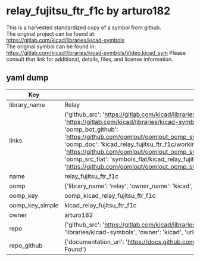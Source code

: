 # relay_fujitsu_ftr_f1c by arturo182  
This is a harvested standardized copy of a symbol from github.  
The original project can be found at:  
https://gitlab.com/kicad/libraries/kicad-symbols  
The original symbol can be found in:
https://gitlab.com/kicad/libraries/kicad-symbols/Video.kicad_sym
Please consult that link for additional, details, files, and license information.  
## yaml dump  
| Key | Value |  
| --- | --- |  
| library_name | Relay |  
| links | {'github_src': 'https://gitlab.com/kicad/libraries/kicad-symbols/Video.kicad_sym', 'github_src_repo': 'https://gitlab.com/kicad/libraries/kicad-symbols', 'oomp_bot': 'kicad_relay_fujitsu_ftr_f1c/working', 'oomp_bot_github': 'https://github.com/oomlout/oomlout_oomp_symbol_bot/tree/main/kicad_relay_fujitsu_ftr_f1c/working', 'oomp_doc': 'kicad_relay_fujitsu_ftr_f1c/working', 'oomp_doc_github': 'https://github.com/oomlout/oomlout_oomp_symbol_doc/tree/main/kicad_relay_fujitsu_ftr_f1c/working', 'oomp_src_flat': 'symbols_flat/kicad_relay_fujitsu_ftr_f1c/working', 'oomp_src_flat_github': 'https://github.com/oomlout/oomlout_oomp_symbol_src/tree/main/kicad_relay_fujitsu_ftr_f1c/working'} |  
| name | relay_fujitsu_ftr_f1c |  
| oomp | {'library_name': 'relay', 'owner_name': 'kicad', 'symbol_name': 'relay_fujitsu_ftr_f1c'} |  
| oomp_key | oomp_kicad_relay_fujitsu_ftr_f1c |  
| oomp_key_simple | kicad_relay_fujitsu_ftr_f1c |  
| owner | arturo182 |  
| repo | {'github_src': 'https://gitlab.com/kicad/libraries/kicad-symbols/Video.kicad_sym', 'name': 'libraries/kicad-symbols', 'owner': 'kicad', 'url': 'https://gitlab.com/kicad/libraries/kicad-symbols'} |  
| repo_github | {'documentation_url': 'https://docs.github.com/rest/repos/repos#get-a-repository', 'message': 'Not Found'} |  

